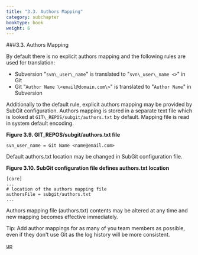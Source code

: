 ```yaml
---
title: "3.3. Authors Mapping"
category: subchapter
booktype: book
weight: 6
---
```

###3.3. Authors Mapping

By default there is no explicit authors mapping and the following rules are used for translation:

+ Subversion "`svn\_user\_name`" is translated to "`svn\_user\_name <>`" in Git
+ Git "`Author Name \<email@domain.com\>`" is translated to "`Author Name`" in Subversion

Additionally to the default rule, explicit authors mapping may be provided by SubGit configuration. Authors mapping is stored in a separate text file which is looked at `GIT\_REPOS/subgit/authors.txt` by default. Mapping file is read in system default encoding.

**Figure 3.9. GIT\_REPOS/subgit/authors.txt file**

    svn_user_name = Git Name <name@email.com>

Default authors.txt location may be changed in SubGit configuration file.

**Figure 3.10. SubGit configuration file defines authors.txt location**

    [core]
    ...
    # location of the authors mapping file
    authorsFile = subgit/authors.txt
    ...

Authors mapping file (authors.txt) contents may be altered at any time and new mapping becomes effective immediately.

Tip: Add author mappings for as many of you team members as possible, even if they don't use Git as the log history will be more consistent.

[up](#up)